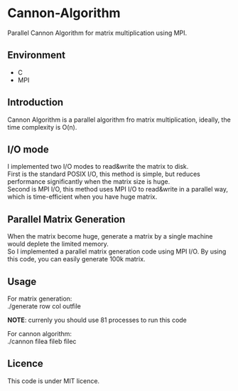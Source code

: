 # Cannon-Algorithm
Parallel Cannon Algorithm for matrix multiplication using MPI.

## Environment
* C
* MPI

## Introduction
Cannon Algorithm is a parallel algorithm fro matrix multiplication, ideally, the time complexity is O(n).

## I/O mode
I implemented two I/O modes to read&write the matrix to disk.  
First is the standard POSIX I/O, this method is simple, but reduces performance significantly when the matrix size is huge.  
Second is MPI I/O, this method uses MPI I/O to read&write in a parallel way, which is time-efficient when you have huge matrix.

## Parallel Matrix Generation
When the matrix become huge, generate a matrix by a single machine would deplete the limited memory.  
So I implemented a parallel matrix generation code using MPI I/O. By using this code, you can easily generate 100k matrix.

## Usage
For matrix generation:  
    ./generate row col outfile
	
**NOTE**:  currenly you should use 81 processes to run this code  

For cannon algorithm:  
	./cannon filea fileb filec

## Licence
This code is under MIT licence.